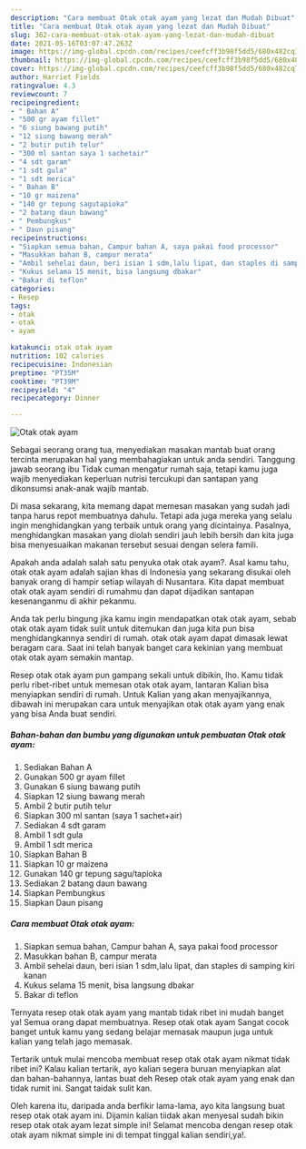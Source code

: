 ```yaml
---
description: "Cara membuat Otak otak ayam yang lezat dan Mudah Dibuat"
title: "Cara membuat Otak otak ayam yang lezat dan Mudah Dibuat"
slug: 362-cara-membuat-otak-otak-ayam-yang-lezat-dan-mudah-dibuat
date: 2021-05-16T03:07:47.263Z
image: https://img-global.cpcdn.com/recipes/ceefcff3b98f5dd5/680x482cq70/otak-otak-ayam-foto-resep-utama.jpg
thumbnail: https://img-global.cpcdn.com/recipes/ceefcff3b98f5dd5/680x482cq70/otak-otak-ayam-foto-resep-utama.jpg
cover: https://img-global.cpcdn.com/recipes/ceefcff3b98f5dd5/680x482cq70/otak-otak-ayam-foto-resep-utama.jpg
author: Harriet Fields
ratingvalue: 4.3
reviewcount: 7
recipeingredient:
- " Bahan A"
- "500 gr ayam fillet"
- "6 siung bawang putih"
- "12 siung bawang merah"
- "2 butir putih telur"
- "300 ml santan saya 1 sachetair"
- "4 sdt garam"
- "1 sdt gula"
- "1 sdt merica"
- " Bahan B"
- "10 gr maizena"
- "140 gr tepung sagutapioka"
- "2 batang daun bawang"
- " Pembungkus"
- " Daun pisang"
recipeinstructions:
- "Siapkan semua bahan, Campur bahan A, saya pakai food processor"
- "Masukkan bahan B, campur merata"
- "Ambil sehelai daun, beri isian 1 sdm,lalu lipat, dan staples di samping kiri kanan"
- "Kukus selama 15 menit, bisa langsung dbakar"
- "Bakar di teflon"
categories:
- Resep
tags:
- otak
- otak
- ayam

katakunci: otak otak ayam 
nutrition: 102 calories
recipecuisine: Indonesian
preptime: "PT35M"
cooktime: "PT39M"
recipeyield: "4"
recipecategory: Dinner

---
```



![Otak otak ayam](https://img-global.cpcdn.com/recipes/ceefcff3b98f5dd5/680x482cq70/otak-otak-ayam-foto-resep-utama.jpg)

Sebagai seorang orang tua, menyediakan masakan mantab buat orang tercinta merupakan hal yang membahagiakan untuk anda sendiri. Tanggung jawab seorang ibu Tidak cuman mengatur rumah saja, tetapi kamu juga wajib menyediakan keperluan nutrisi tercukupi dan santapan yang dikonsumsi anak-anak wajib mantab.

Di masa  sekarang, kita memang dapat memesan masakan yang sudah jadi tanpa harus repot membuatnya dahulu. Tetapi ada juga mereka yang selalu ingin menghidangkan yang terbaik untuk orang yang dicintainya. Pasalnya, menghidangkan masakan yang diolah sendiri jauh lebih bersih dan kita juga bisa menyesuaikan makanan tersebut sesuai dengan selera famili. 



Apakah anda adalah salah satu penyuka otak otak ayam?. Asal kamu tahu, otak otak ayam adalah sajian khas di Indonesia yang sekarang disukai oleh banyak orang di hampir setiap wilayah di Nusantara. Kita dapat membuat otak otak ayam sendiri di rumahmu dan dapat dijadikan santapan kesenanganmu di akhir pekanmu.

Anda tak perlu bingung jika kamu ingin mendapatkan otak otak ayam, sebab otak otak ayam tidak sulit untuk ditemukan dan juga kita pun bisa menghidangkannya sendiri di rumah. otak otak ayam dapat dimasak lewat beragam cara. Saat ini telah banyak banget cara kekinian yang membuat otak otak ayam semakin mantap.

Resep otak otak ayam pun gampang sekali untuk dibikin, lho. Kamu tidak perlu ribet-ribet untuk memesan otak otak ayam, lantaran Kalian bisa menyiapkan sendiri di rumah. Untuk Kalian yang akan menyajikannya, dibawah ini merupakan cara untuk menyajikan otak otak ayam yang enak yang bisa Anda buat sendiri.

<!--inarticleads1-->

##### Bahan-bahan dan bumbu yang digunakan untuk pembuatan Otak otak ayam:

1. Sediakan  Bahan A
1. Gunakan 500 gr ayam fillet
1. Gunakan 6 siung bawang putih
1. Siapkan 12 siung bawang merah
1. Ambil 2 butir putih telur
1. Siapkan 300 ml santan (saya 1 sachet+air)
1. Sediakan 4 sdt garam
1. Ambil 1 sdt gula
1. Ambil 1 sdt merica
1. Siapkan  Bahan B
1. Siapkan 10 gr maizena
1. Gunakan 140 gr tepung sagu/tapioka
1. Sediakan 2 batang daun bawang
1. Siapkan  Pembungkus
1. Siapkan  Daun pisang




<!--inarticleads2-->

##### Cara membuat Otak otak ayam:

1. Siapkan semua bahan, Campur bahan A, saya pakai food processor
1. Masukkan bahan B, campur merata
1. Ambil sehelai daun, beri isian 1 sdm,lalu lipat, dan staples di samping kiri kanan
1. Kukus selama 15 menit, bisa langsung dbakar
1. Bakar di teflon




Ternyata resep otak otak ayam yang mantab tidak ribet ini mudah banget ya! Semua orang dapat membuatnya. Resep otak otak ayam Sangat cocok banget untuk kamu yang sedang belajar memasak maupun juga untuk kalian yang telah jago memasak.

Tertarik untuk mulai mencoba membuat resep otak otak ayam nikmat tidak ribet ini? Kalau kalian tertarik, ayo kalian segera buruan menyiapkan alat dan bahan-bahannya, lantas buat deh Resep otak otak ayam yang enak dan tidak rumit ini. Sangat taidak sulit kan. 

Oleh karena itu, daripada anda berfikir lama-lama, ayo kita langsung buat resep otak otak ayam ini. Dijamin kalian tiidak akan menyesal sudah bikin resep otak otak ayam lezat simple ini! Selamat mencoba dengan resep otak otak ayam nikmat simple ini di tempat tinggal kalian sendiri,ya!.

